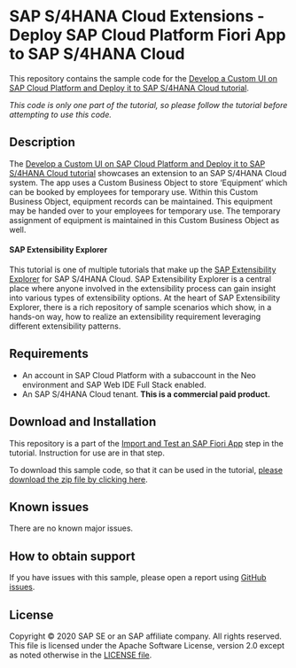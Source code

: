 # SAP S/4HANA Cloud Extensions - Deploy SAP Cloud Platform Fiori App to SAP S/4HANA Cloud
This repository contains the sample code for the [Develop a Custom UI on SAP Cloud Platform and Deploy it to SAP S/4HANA Cloud tutorial](http://tiny.cc/s4-deploy-custom-ui).  

*This code is only one part of the tutorial, so please follow the tutorial before attempting to use this code.*

## Description

The [Develop a Custom UI on SAP Cloud Platform and Deploy it to SAP S/4HANA Cloud tutorial](http://tiny.cc/s4-deploy-custom-ui) showcases an extension to an SAP S/4HANA Cloud system. The app uses a Custom Business Object to store ‘Equipment’ which can be booked by employees for temporary use. Within this Custom Business Object, equipment records can be maintained. This equipment may be handed over to your employees for temporary use. The temporary assignment of equipment is maintained in this Custom Business Object as well.

#### SAP Extensibility Explorer

This tutorial is one of multiple tutorials that make up the [SAP Extensibility Explorer](https://sap.com/extends4) for SAP S/4HANA Cloud.
SAP Extensibility Explorer is a central place where anyone involved in the extensibility process can gain insight into various types of extensibility options. At the heart of SAP Extensibility Explorer, there is a rich repository of sample scenarios which show, in a hands-on way, how to realize an extensibility requirement leveraging different extensibility patterns.


Requirements
-------------
- An account in SAP Cloud Platform with a subaccount in the Neo environment and SAP Web IDE Full Stack enabled.
- An SAP S/4HANA Cloud tenant. **This is a commercial paid product.**


Download and Installation
-------------
This repository is a part of the [Import and Test an SAP Fiori App](https://help.sap.com/viewer/841f379acd104dbf8685b3ad26e66af3/SHIP/en-US/e6c1af3ef559470b84fab32d09432454.html) step in the tutorial. Instruction for use are in that step.

To download this sample code, so that it can be used in the tutorial, [please download the zip file by clicking here](https://github.com/SAP-samples/s4hana-ext-deploy-custom-ui/releases/download/2019Q4/import-me-into-sap-web-ide.zip).  


Known issues
---------------------
There are no known major issues.

How to obtain support
---------------------
If you have issues with this sample, please open a report using [GitHub issues](https://github.com/SAP/s4hana-ext-deploy-custom-ui/issues).

License
-------
Copyright © 2020 SAP SE or an SAP affiliate company. All rights reserved.
This file is licensed under the Apache Software License, version 2.0 except as noted otherwise in the [LICENSE file](LICENSES/Apache-2.0.txt).
